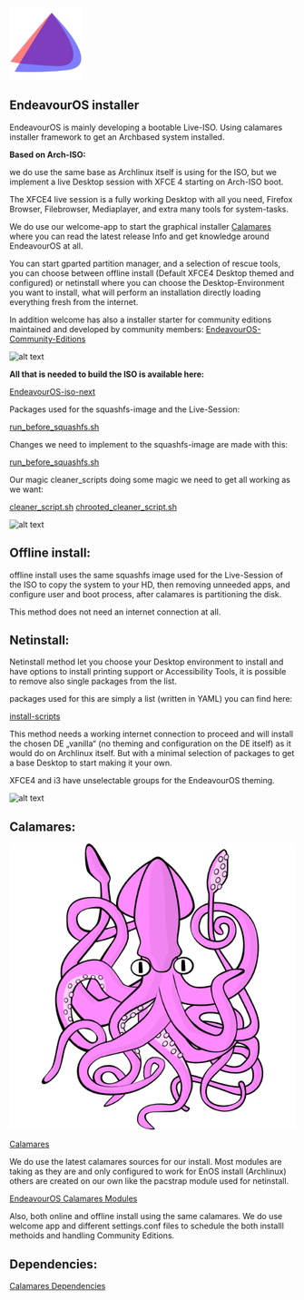 ![alt text](https://raw.githubusercontent.com/endeavouros-team/artwork-images-logo/master/endeavouros-icon.png)
## EndeavourOS installer

EndeavourOS is mainly developing a bootable Live-ISO.
Using calamares installer framework to get an Archbased system installed.


**Based on Arch-ISO:**

we do use the same base as Archlinux itself is using for the ISO, but we implement a live Desktop session with XFCE 4 starting on Arch-ISO boot.

The XFCE4 live session is a fully working Desktop with all you need, Firefox Browser, Filebrowser, Mediaplayer, and extra many tools for system-tasks.

We do use our welcome-app to start the graphical installer [Calamares](https://calamares.io/) where you can read the latest release Info and get knowledge around EndeavourOS at all.

You can start gparted partition manager, and a selection of rescue tools, you can choose between offline install (Default XFCE4 Desktop themed and configured) or netinstall where you can choose the Desktop-Environment you want to install, what will perform an installation directly loading everything fresh from the internet.

In addition welcome has also a installer starter for community editions maintained and developed by community members:
[EndeavourOS-Community-Editions](https://github.com/EndeavourOS-Community-Editions)

![alt text](https://raw.githubusercontent.com/endeavouros-team/GitHub-page/main/images/2021-08-25_11-24.png)


**All that is needed to build the ISO is available here:**

[EndeavourOS-iso-next](https://github.com/endeavouros-team/EndeavourOS-iso-next)

Packages used for the squashfs-image and the Live-Session:

[run_before_squashfs.sh](https://github.com/endeavouros-team/EndeavourOS-iso-next/blob/master/packages.x86_64)

Changes we need to implement to the squashfs-image are made with this:

[run_before_squashfs.sh](https://github.com/endeavouros-team/EndeavourOS-iso-next/blob/master/run_before_squashfs.sh)


Our magic cleaner_scripts doing some magic we need to get all working as we want:

[cleaner_script.sh](https://github.com/endeavouros-team/install-scripts/blob/master/cleaner_script.sh)
[chrooted_cleaner_script.sh](https://github.com/endeavouros-team/install-scripts/blob/master/chrooted_cleaner_script.sh)

![alt text](https://raw.githubusercontent.com/endeavouros-team/GitHub-page/main/images/2021-08-25_11-50.png)

## Offline install:

offline install uses the same squashfs image used for the Live-Session of the ISO to copy the system to your HD, then removing unneeded apps, and configure user and boot process, after calamares is partitioning the disk.

This method does not need an internet connection at all.

## Netinstall:

Netinstall method let you choose your Desktop environment to install and have options to install printing support or Accessibility Tools, it is possible to remove also single packages from the list.

packages used for this are simply a list (written in YAML) you can find here:

[install-scripts](https://github.com/endeavouros-team/install-scripts)

This method needs a working internet connection to proceed and will install the chosen DE „vanilla“ (no theming and configuration on the DE itself) as it would do on Archlinux itself. But with a minimal selection of packages to get a base Desktop to start making it your own.

XFCE4 and i3 have unselectable groups for the EndeavourOS theming.

![alt text](https://raw.githubusercontent.com/endeavouros-team/GitHub-page/main/images/2021-08-25_11-28.png)

## Calamares:
![squid](https://raw.githubusercontent.com/calamares/calamares/calamares/src/branding/default/squid.png)

[Calamares](https://calamares.io/)

We do use the latest calamares sources for our install. Most modules are taking as they are and only configured to work for EnOS install (Archlinux) others are created on our own like the pacstrap module used for netinstall.

[EndeavourOS Calamares Modules](https://github.com/endeavouros-team/Calamares_current)

Also, both online and offline install using the same calamares.
We do use welcome app and different settings.conf files to schedule the both installl methoids and handling Community Editions.

## Dependencies:

[Calamares Dependencies](https://github.com/calamares/calamares/blob/master/README.md)


